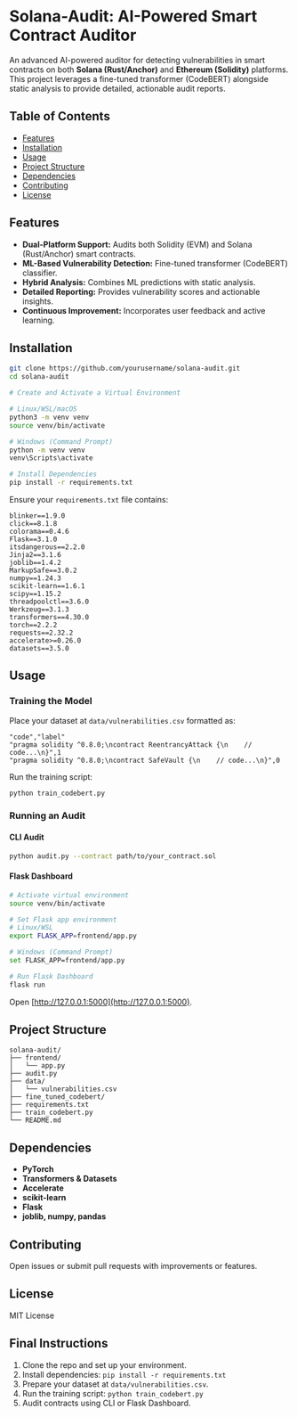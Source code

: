 # Solana-Audit: AI-Powered Smart Contract Auditor

An advanced AI-powered auditor for detecting vulnerabilities in smart contracts on both **Solana (Rust/Anchor)** and **Ethereum (Solidity)** platforms. This project leverages a fine-tuned transformer (CodeBERT) alongside static analysis to provide detailed, actionable audit reports.

## Table of Contents
- [Features](#features)
- [Installation](#installation)
- [Usage](#usage)
- [Project Structure](#project-structure)
- [Dependencies](#dependencies)
- [Contributing](#contributing)
- [License](#license)

## Features
- **Dual-Platform Support:** Audits both Solidity (EVM) and Solana (Rust/Anchor) smart contracts.
- **ML-Based Vulnerability Detection:** Fine-tuned transformer (CodeBERT) classifier.
- **Hybrid Analysis:** Combines ML predictions with static analysis.
- **Detailed Reporting:** Provides vulnerability scores and actionable insights.
- **Continuous Improvement:** Incorporates user feedback and active learning.

## Installation

```bash
git clone https://github.com/yourusername/solana-audit.git
cd solana-audit

# Create and Activate a Virtual Environment

# Linux/WSL/macOS
python3 -m venv venv
source venv/bin/activate

# Windows (Command Prompt)
python -m venv venv
venv\Scripts\activate

# Install Dependencies
pip install -r requirements.txt
```

Ensure your `requirements.txt` file contains:

```
blinker==1.9.0
click==8.1.8
colorama==0.4.6
Flask==3.1.0
itsdangerous==2.2.0
Jinja2==3.1.6
joblib==1.4.2
MarkupSafe==3.0.2
numpy==1.24.3
scikit-learn==1.6.1
scipy==1.15.2
threadpoolctl==3.6.0
Werkzeug==3.1.3
transformers==4.30.0
torch==2.2.2
requests==2.32.2
accelerate>=0.26.0
datasets==3.5.0
```

## Usage

### Training the Model

Place your dataset at `data/vulnerabilities.csv` formatted as:

```csv
"code","label"
"pragma solidity ^0.8.0;\ncontract ReentrancyAttack {\n    // code...\n}",1
"pragma solidity ^0.8.0;\ncontract SafeVault {\n    // code...\n}",0
```

Run the training script:

```bash
python train_codebert.py
```

### Running an Audit

#### CLI Audit

```bash
python audit.py --contract path/to/your_contract.sol
```

#### Flask Dashboard

```bash
# Activate virtual environment
source venv/bin/activate

# Set Flask app environment
# Linux/WSL
export FLASK_APP=frontend/app.py

# Windows (Command Prompt)
set FLASK_APP=frontend/app.py

# Run Flask Dashboard
flask run
```

Open [http://127.0.0.1:5000](http://127.0.0.1:5000).

## Project Structure

```
solana-audit/
├── frontend/
│   └── app.py
├── audit.py
├── data/
│   └── vulnerabilities.csv
├── fine_tuned_codebert/
├── requirements.txt
├── train_codebert.py
└── README.md
```

## Dependencies
- **PyTorch**
- **Transformers & Datasets**
- **Accelerate**
- **scikit-learn**
- **Flask**
- **joblib, numpy, pandas**

## Contributing

Open issues or submit pull requests with improvements or features.

## License

MIT License

## Final Instructions

1. Clone the repo and set up your environment.
2. Install dependencies: `pip install -r requirements.txt`
3. Prepare your dataset at `data/vulnerabilities.csv`.
4. Run the training script: `python train_codebert.py`
5. Audit contracts using CLI or Flask Dashboard.

